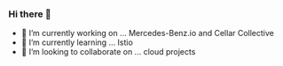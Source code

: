 ### Hi there 👋

- 🔭 I’m currently working on ... Mercedes-Benz.io and Cellar Collective
- 🌱 I’m currently learning ... Istio 
- 👯 I’m looking to collaborate on ... cloud projects
